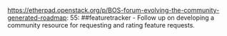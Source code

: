 https://etherpad.openstack.org/p/BOS-forum-evolving-the-community-generated-roadmap: 55: ##featuretracker - Follow up on developing a community resource for requesting and rating feature requests.

